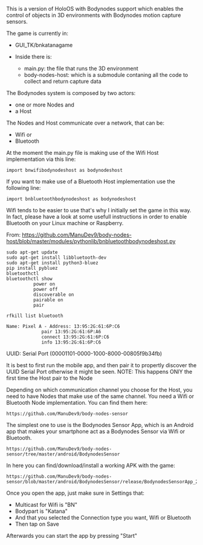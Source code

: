 
This is a version of HoloOS with Bodynodes support which enables the control of objects in 3D environments with Bodynodes motion capture sensors.

The game is currently in:
- GUI_TK/bnkatanagame

- Inside there is:
  - main.py: the file that runs the 3D environment
  - body-nodes-host: which is a submodule contaning all the code to collect and return capture data

The Bodynodes system is composed by two actors:
- one or more Nodes and
- a Host

The Nodes and Host communicate over a network, that can be:
- Wifi or
- Bluetooth

At the moment the main.py file is making use of the Wifi Host implementation via this line:

    import bnwifibodynodeshost as bodynodeshost

If you want to make use of a Bluetooth Host implementation use the following line:

    import bnbluetoothbodynodeshost as bodynodeshost

Wifi tends to be easier to use that's why I initially set the game in this way. In fact, please have a look at some usefull instructions in order to
enable Bluetooth on your Linux machine or Raspberry.

From: https://github.com/ManuDev9/body-nodes-host/blob/master/modules/pythonlib/bnbluetoothbodynodeshost.py

    sudo apt-get update
    sudo apt-get install libbluetooth-dev
    sudo apt-get install python3-bluez
    pip install pybluez
    bluetoothctl
    bluetoothctl show
              power on          
              power off
              discoverable on
              pairable on
              pair

    rfkill list bluetooth
 
    Name: Pixel A - Address: 13:95:2G:61:6P:C6
                 pair 13:95:2G:61:6P:A6             
                 connect 13:95:2G:61:6P:C6
                 info 13:95:2G:61:6P:C6
 
UUID: Serial Port              (00001101-0000-1000-8000-00805f9b34fb)

It is best to first run the mobile app, and then pair it to propertly discover the UUID Serial Port
otherwise it might be seen. NOTE: This happens ONlY the first time the Host pair to the Node


Depending on which communication channel you choose for the Host, you need to have Nodes that make use of the same channel. You need a Wifi or Bluetooth
Node implementation. You can find them here:

    https://github.com/ManuDev9/body-nodes-sensor

The simplest one to use is the Bodynodes Sensor App, which is an Android app that makes your smartphone act as a Bodynodes Sensor via Wifi or Bluetooth.

    https://github.com/ManuDev9/body-nodes-sensor/tree/master/android/BodynodesSensor

In here you can find/download/install a working APK with the game:

    https://github.com/ManuDev9/body-nodes-sensor/blob/master/android/BodynodesSensor/release/BodynodesSensorApp_20240831.apk

Once you open the app, just make sure in Settings that:
- Multicast for Wifi is "BN"
- Bodypart is "Katana"
- And that you selected the Connection type you want, Wifi or Bluetooth
- Then tap on Save

Afterwards you can start the app by pressing "Start" 















